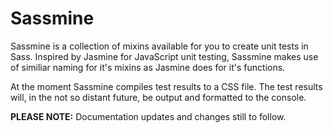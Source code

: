 # Sassmine
Sassmine is a collection of mixins available for you to create unit tests in Sass. Inspired by Jasmine for JavaScript unit testing, Sassmine makes use of similiar naming for it's mixins as Jasmine does for it's functions. 

At the moment Sassmine compiles test results to a CSS file. The test results will, in the not so distant future, be output and formatted to the console. 

**PLEASE NOTE:** Documentation updates and changes still to follow.
